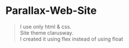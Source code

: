 # Parallax-Web-Site
> I use only html & css. <br> 
> Site theme clarusway. <br>
> I created it using flex instead of using float
